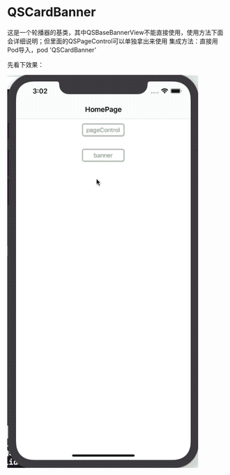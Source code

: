 # QSCardBanner
这是一个轮播器的基类，其中QSBaseBannerView不能直接使用，使用方法下面会详细说明；但里面的QSPageControl可以单独拿出来使用
集成方法：直接用Pod导入，pod 'QSCardBanner'

先看下效果：
<!-- <img src="https://github.com/fallpine/QSCardBanner/blob/master/Screenshots/record.mov" width="200"/> -->

<!-- <audio id="audio" controls="" preload="none">
      <source id="mov" src="https://github.com/fallpine/QSCardBanner/blob/master/Screenshots/record.mov">
      </audio> -->

![img](https://github.com/fallpine/QSCardBanner/blob/master/Screenshots/screen_record.gif)
